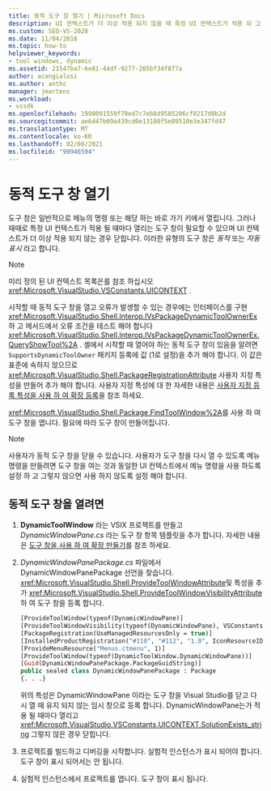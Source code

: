 ```yaml
---
title: 동적 도구 창 열기 | Microsoft Docs
description: UI 컨텍스트가 더 이상 적용 되지 않을 때 특정 UI 컨텍스트가 적용 되 고 닫힐 때마다 열리는 동적 도구 창에 대해 알아봅니다.
ms.custom: SEO-VS-2020
ms.date: 11/04/2016
ms.topic: how-to
helpviewer_keywords:
- tool windows, dynamic
ms.assetid: 21547ba7-6e81-44df-9277-265bf34f877a
author: acangialosi
ms.author: anthc
manager: jmartens
ms.workload:
- vssdk
ms.openlocfilehash: 1998091559f78ed7c7eb8d9585206cf0217d8b2d
ms.sourcegitcommit: ae6d47b09a439cd0e13180f5e89510e3e347fd47
ms.translationtype: MT
ms.contentlocale: ko-KR
ms.lasthandoff: 02/08/2021
ms.locfileid: "99946594"
---
```

# <a name="open-a-dynamic-tool-window"></a>동적 도구 창 열기
도구 창은 일반적으로 메뉴의 명령 또는 해당 하는 바로 가기 키에서 열립니다. 그러나 때때로 특정 UI 컨텍스트가 적용 될 때마다 열리는 도구 창이 필요할 수 있으며 UI 컨텍스트가 더 이상 적용 되지 않는 경우 닫힙니다. 이러한 유형의 도구 창은 *동적* 또는 *자동 표시* 라고 합니다.

> [!NOTE]
> 미리 정의 된 UI 컨텍스트 목록은를 참조 하십시오 <xref:Microsoft.VisualStudio.VSConstants.UICONTEXT> .

 시작할 때 동적 도구 창을 열고 오류가 발생할 수 있는 경우에는 인터페이스를 구현 <xref:Microsoft.VisualStudio.Shell.Interop.IVsPackageDynamicToolOwnerEx> 하 고 메서드에서 오류 조건을 테스트 해야 합니다 <xref:Microsoft.VisualStudio.Shell.Interop.IVsPackageDynamicToolOwnerEx.QueryShowTool%2A> . 셸에서 시작할 때 열어야 하는 동적 도구 창이 있음을 알려면 `SupportsDynamicToolOwner` 패키지 등록에 값 (1로 설정)을 추가 해야 합니다. 이 값은 표준에 속하지 않으므로 <xref:Microsoft.VisualStudio.Shell.PackageRegistrationAttribute> 사용자 지정 특성을 만들어 추가 해야 합니다. 사용자 지정 특성에 대 한 자세한 내용은 [사용자 지정 등록 특성을 사용 하 여 확장 등록](../extensibility/registering-and-unregistering-vspackages.md#using-a-custom-registration-attribute-to-register-an-extension)을 참조 하세요.

 <xref:Microsoft.VisualStudio.Shell.Package.FindToolWindow%2A>를 사용 하 여 도구 창을 엽니다. 필요에 따라 도구 창이 만들어집니다.

> [!NOTE]
> 사용자가 동적 도구 창을 닫을 수 있습니다. 사용자가 도구 창을 다시 열 수 있도록 메뉴 명령을 만들려면 도구 창을 여는 것과 동일한 UI 컨텍스트에서 메뉴 명령을 사용 하도록 설정 하 고 그렇지 않으면 사용 하지 않도록 설정 해야 합니다.

## <a name="to-open-a-dynamic-tool-window"></a>동적 도구 창을 열려면

1. **DynamicToolWindow** 라는 VSIX 프로젝트를 만들고 *DynamicWindowPane.cs* 라는 도구 창 항목 템플릿을 추가 합니다. 자세한 내용은 [도구 창을 사용 하 여 확장 만들기](../extensibility/creating-an-extension-with-a-tool-window.md)를 참조 하세요.

2. *DynamicWindowPanePackage.cs* 파일에서 DynamicWindowPanePackage 선언을 찾습니다. <xref:Microsoft.VisualStudio.Shell.ProvideToolWindowAttribute>및 특성을 추가 <xref:Microsoft.VisualStudio.Shell.ProvideToolWindowVisibilityAttribute> 하 여 도구 창을 등록 합니다.

    ```vb
    [ProvideToolWindow(typeof(DynamicWindowPane)]
    [ProvideToolWindowVisibility(typeof(DynamicWindowPane), VSConstants.UICONTEXT.SolutionExists_string)]
    [PackageRegistration(UseManagedResourcesOnly = true)]
    [InstalledProductRegistration("#110", "#112", "1.0", IconResourceID = 400)] // Info on this package for Help/About
    [ProvideMenuResource("Menus.ctmenu", 1)]
    [ProvideToolWindow(typeof(DynamicToolWindow.DynamicWindowPane))]
    [Guid(DynamicWindowPanePackage.PackageGuidString)]
    public sealed class DynamicWindowPanePackage : Package
    {. . .}
    ```

     위의 특성은 DynamicWindowPane 이라는 도구 창을 Visual Studio를 닫고 다시 열 때 유지 되지 않는 임시 창으로 등록 합니다. DynamicWindowPane는가 적용 될 때마다 열리고 <xref:Microsoft.VisualStudio.VSConstants.UICONTEXT.SolutionExists_string> 그렇지 않은 경우 닫힙니다.

3. 프로젝트를 빌드하고 디버깅을 시작합니다. 실험적 인스턴스가 표시 되어야 합니다. 도구 창이 표시 되어서는 안 됩니다.

4. 실험적 인스턴스에서 프로젝트를 엽니다. 도구 창이 표시 됩니다.
